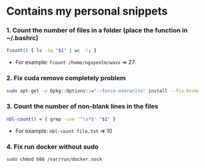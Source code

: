 # Contains my personal snippets

### 1. Count the number of files in a folder (place the function in ~/.bashrc)
```bash
fcount() { ls -1q "$1" | wc -l; }
```
- For example: `fcount /home/nguyenlm/wavs` => 27


### 2. Fix cuda remove completely problem
```bash
sudo apt-get -o Dpkg::Options::="--force-overwrite" install --fix-broken
```

### 3. Count the number of non-blank lines in the files
```bash
nbl-count() = { grep -cve '^\s*$' "$1" }
```
- For example: `nbl-count file.txt` => 10

### 4. Fix run docker without sudo
```bash
sudo chmod 666 /var/run/docker.sock
```